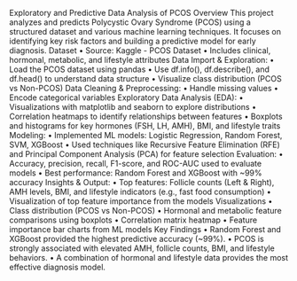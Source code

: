 Exploratory and Predictive Data Analysis of PCOS
Overview
This project analyzes and predicts Polycystic Ovary Syndrome (PCOS) using a structured dataset and various machine learning techniques. It focuses on identifying key risk factors and building a predictive model for early diagnosis.
Dataset
•	Source: Kaggle - PCOS Dataset
•	Includes clinical, hormonal, metabolic, and lifestyle attributes
Data Import & Exploration:
•	Load the PCOS dataset using pandas
•	Use df.info(), df.describe(), and df.head() to understand data structure
•	Visualize class distribution (PCOS vs Non-PCOS)
Data Cleaning & Preprocessing:
•	Handle missing values
•	Encode categorical variables
Exploratory Data Analysis (EDA):
•	Visualizations with matplotlib and seaborn to explore distributions
•	Correlation heatmaps to identify relationships between features
•	Boxplots and histograms for key hormones (FSH, LH, AMH), BMI, and lifestyle traits
Modeling:
•	Implemented ML models: Logistic Regression, Random Forest, SVM, XGBoost
•	Used techniques like Recursive Feature Elimination (RFE) and Principal Component Analysis (PCA) for feature selection
Evaluation:
•	Accuracy, precision, recall, F1-score, and ROC-AUC used to evaluate models
•	Best performance: Random Forest and XGBoost with ~99% accuracy
Insights & Output:
•	Top features: Follicle counts (Left & Right), AMH levels, BMI, and lifestyle indicators (e.g., fast food consumption)
•	Visualization of top feature importance from the models
Visualizations
•	Class distribution (PCOS vs Non-PCOS)
•	Hormonal and metabolic feature comparisons using boxplots
•	Correlation matrix heatmap
•	Feature importance bar charts from ML models
Key Findings
•	Random Forest and XGBoost provided the highest predictive accuracy (~99%).
•	PCOS is strongly associated with elevated AMH, follicle counts, BMI, and lifestyle behaviors.
•	A combination of hormonal and lifestyle data provides the most effective diagnosis model.
